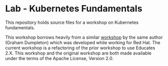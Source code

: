 Lab - Kubernetes Fundamentals
=============================

This repository holds source files for a workshop on Kubernetes fundamentals.

This workshop borrows heavily from a similar
[workshop](https://github.com/openshift-labs/lab-k8s-fundamentals) by the same
author (Graham Dumpleton) which was developed while working for Red Hat. The
current workshop is a refactoring of the prior workshop to use Educates 2.X.
This workshop and the original workshop are both made available under the terms
of the Apache License, Version 2.0.
